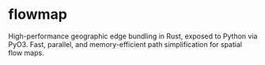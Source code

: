 # flowmap
High-performance geographic edge bundling in Rust, exposed to Python via PyO3. Fast, parallel, and memory-efficient path simplification for spatial flow maps.
